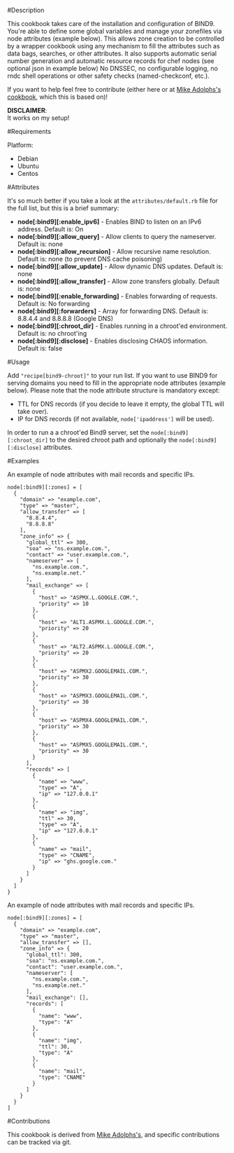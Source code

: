 #Description

This cookbook takes care of the installation and configuration of BIND9. You're able to define some global variables and manage your zonefiles via node attributes (example below). This allows zone creation to be controlled by a wrapper cookbook using any mechanism to fill the attributes such as data bags, searches, or other attributes.
It also supports automatic serial number generation and automatic resource records for chef nodes (see optional json in example below)
No DNSSEC, no configurable logging, no rndc shell operations or other safety checks (named-checkconf, etc.).

If you want to help feel free to contribute (either here or at [Mike Adolphs's cookbook](https://github.com/fooforge/chef-cookbook_bind9), which this is based on)!

**DISCLAIMER**:  
It works on my setup!

#Requirements

Platform:

* Debian
* Ubuntu
* Centos

#Attributes

It's so much better if you take a look at the ```attributes/default.rb``` file for the full list, but this is a brief summary:

* **node[:bind9][:enable_ipv6]**       - Enables BIND to listen on an IPv6 address. Default is: On
* **node[:bind9][:allow_query]**       - Allow clients to query the nameserver. Default is: none
* **node[:bind9][:allow_recursion]**   - Allow recursive name resolution. Default is: none (to prevent DNS cache poisoning)
* **node[:bind9][:allow_update]**      - Allow dynamic DNS updates. Default is: none
* **node[:bind9][:allow_transfer]**    - Allow zone transfers globally. Default is: none
* **node[:bind9][:enable_forwarding]** - Enables forwarding of requests. Default is: No forwarding
* **node[:bind9][:forwarders]**        - Array for forwarding DNS. Default is: 8.8.4.4 and 8.8.8.8 (Google DNS)
* **node[:bind9][:chroot_dir]** - Enables running in a chroot'ed environment. Default is: no chroot'ing
* **node[:bind9][:disclose]** - Enables disclosing CHAOS information. Default is: false


#Usage

Add ```"recipe[bind9-chroot]"``` to your run list. If you want to use BIND9 for serving domains you need to fill in the appropriate node attributes (example below).
Please note that the node attribute structure is mandatory except: 

* TTL for DNS records (if you decide to leave it empty, the global TTL will take over).
* IP for DNS records (if not available, ```node['ipaddress']``` will be used).

In order to run a a chroot'ed Bind9 server, set the ```node[:bind9][:chroot_dir]``` to the desired chroot path and optionally the ```node[:bind9][:disclose]``` attributes.

#Examples

An example of node attributes with mail records and specific IPs.

    node[:bind9][:zones] = [
      {
        "domain" => "example.com",
        "type" => "master",
        "allow_transfer" => [ 
          "8.8.4.4",
          "8.8.8.8" 
        ],
        "zone_info" => {
          "global_ttl" => 300,
          "soa" => "ns.example.com.",
          "contact" => "user.example.com.",
          "nameserver" => [ 
            "ns.example.com.",
            "ns.example.net." 
          ],
          "mail_exchange" => [
            {
              "host" => "ASPMX.L.GOOGLE.COM.",
              "priority" => 10
            },
            {
              "host" => "ALT1.ASPMX.L.GOOGLE.COM.",
              "priority" => 20
            },
            {
              "host" => "ALT2.ASPMX.L.GOOGLE.COM.",
              "priority" => 20
            },
            {
              "host" => "ASPMX2.GOOGLEMAIL.COM.",
              "priority" => 30
            },
            {
              "host" => "ASPMX3.GOOGLEMAIL.COM.",
              "priority" => 30
            },
            {
              "host" => "ASPMX4.GOOGLEMAIL.COM.",
              "priority" => 30
            },
            {
              "host" => "ASPMX5.GOOGLEMAIL.COM.",
              "priority" => 30
            }
          ],
          "records" => [
            {
              "name" => "www",
              "type" => "A",
              "ip" => "127.0.0.1"
            },
            {
              "name" => "img",
              "ttl" => 30,
              "type" => "A",
              "ip" => "127.0.0.1"
            },
            {
              "name" => "mail",
              "type" => "CNAME",
              "ip" => "ghs.google.com."
            }
          ]
        }
      ]
    }

An example of node attributes with mail records and specific IPs.

    node[:bind9][:zones] = [
      {
        "domain" => "example.com",
        "type" => "master",
        "allow_transfer" => [],
        "zone_info" => {
          "global_ttl": 300,
          "soa": "ns.example.com.",
          "contact": "user.example.com.",
          "nameserver": [ 
            "ns.example.com.",
            "ns.example.net." 
          ],
          "mail_exchange": [],
          "records": [
            {
              "name": "www",
              "type": "A"
            },
            {
              "name": "img",
              "ttl": 30,
              "type": "A"
            },
            {
              "name": "mail",
              "type": "CNAME"
            }
          ]
        } 
      }
    ]
    
#Contributions

This cookbook is derived from [Mike Adolphs's](https://github.com/fooforge/chef-cookbook_bind9), and specific contributions can be tracked via git.

